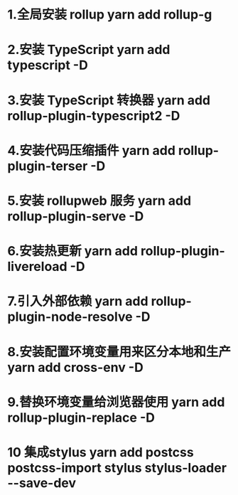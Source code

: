 # 1.全局安装 rollup yarn add rollup-g

# 2.安装 TypeScript yarn add typescript -D

# 3.安装 TypeScript 转换器 yarn add rollup-plugin-typescript2 -D

# 4.安装代码压缩插件 yarn add rollup-plugin-terser -D

# 5.安装 rollupweb 服务 yarn add rollup-plugin-serve -D

# 6.安装热更新 yarn add rollup-plugin-livereload -D

# 7.引入外部依赖 yarn add rollup-plugin-node-resolve -D

# 8.安装配置环境变量用来区分本地和生产 yarn add cross-env -D

# 9.替换环境变量给浏览器使用 yarn add rollup-plugin-replace -D

# 10 集成stylus yarn add postcss postcss-import stylus stylus-loader --save-dev

